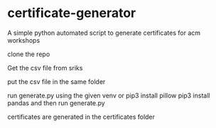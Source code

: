 # certificate-generator
A simple python automated script to generate certificates for acm workshops

clone the repo

Get the csv file from sriks

put the csv file in the same folder

run generate.py using the given venv
or
pip3 install pillow
pip3 install pandas 
and then run generate.py


certificates are generated in the certificates folder
